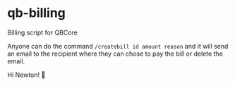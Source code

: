 # qb-billing
Billing script for QBCore

Anyone can do the command `/createbill id amount reason` and it will send an email to the recipient where they can chose to pay the bill or delete the email.

Hi Newton! :wave:
